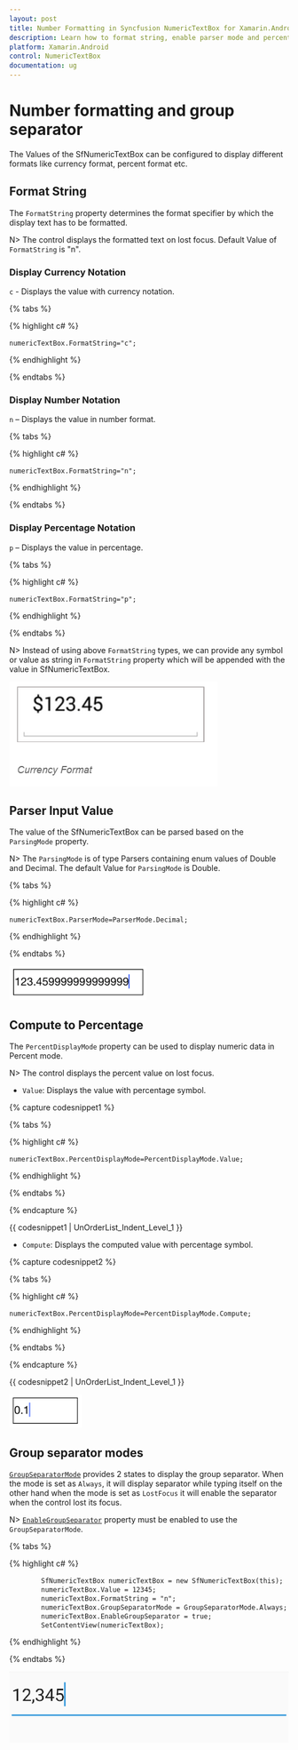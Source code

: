 ```yaml
---
layout: post
title: Number Formatting in Syncfusion NumericTextBox for Xamarin.Android
description: Learn how to format string, enable parser mode and percent display mode for syncfusion NumericTextBox control.
platform: Xamarin.Android
control: NumericTextBox
documentation: ug
---
```


# Number formatting and group separator

The Values of the SfNumericTextBox can be configured to display different formats like currency format, percent format etc.

## Format String

The `FormatString` property determines the format specifier by which the display text has to be formatted. 

N> The control displays the formatted text on lost focus. Default Value of `FormatString` is "n".

### Display Currency Notation

`c` - Displays the value with currency notation.

{% tabs %}
	
{% highlight c# %}
	
	numericTextBox.FormatString="c";
	 
{% endhighlight %}

{% endtabs %}
	
### Display Number Notation

`n` – Displays the value in number format.

{% tabs %}
	
{% highlight c# %}
	
	numericTextBox.FormatString="n";
	 
{% endhighlight %}

{% endtabs %}
	
### Display Percentage Notation

`p` – Displays the value in percentage.

{% tabs %}
	
{% highlight c# %}

	numericTextBox.FormatString="p";
	 
{% endhighlight %}

{% endtabs %}
	
N> Instead of using above `FormatString` types, we can provide any symbol or value as string in `FormatString` property which will be appended with the value in SfNumericTextBox. 

![Format string](images/FormatString.png)

## Parser Input Value

The value of the SfNumericTextBox can be parsed based on the `ParsingMode` property. 

N> The `ParsingMode` is of type Parsers containing enum values of Double and Decimal. The default Value for `ParsingMode` is Double.

{% tabs %}

{% highlight c# %}

	numericTextBox.ParserMode=ParserMode.Decimal;
	  
{% endhighlight %}

{% endtabs %}

![Parser mode](images/ParserMode.png)

## Compute to Percentage

The `PercentDisplayMode` property can be used to display numeric data in Percent mode. 

N> The control displays the percent value on lost focus. 

* `Value`: Displays the value with percentage symbol.

{% capture codesnippet1 %}

{% tabs %}

{% highlight c# %}

	numericTextBox.PercentDisplayMode=PercentDisplayMode.Value;

{% endhighlight %}

{% endtabs %}

{% endcapture %}

{{ codesnippet1 | UnOrderList_Indent_Level_1 }} 

* `Compute`: Displays the computed value with percentage symbol.

{% capture codesnippet2 %}

{% tabs %}

{% highlight c# %}

	numericTextBox.PercentDisplayMode=PercentDisplayMode.Compute;

{% endhighlight %}

{% endtabs %}

{% endcapture %}

{{ codesnippet2 | UnOrderList_Indent_Level_1 }} 

![Percent display mode](images/PercentDisplayMode.png)

## Group separator modes

[`GroupSeparatorMode`](https://help.syncfusion.com/cr/xamarin-android/Com.Syncfusion.Numerictextbox.GroupSeparatorMode.html) provides 2 states to display the group separator. 
When the mode is set as `Always`, it will display separator while typing itself on the other hand when the mode is set as `LostFocus` it will enable the separator when the control lost its focus.

N> [`EnableGroupSeparator`](https://help.syncfusion.com/cr/xamarin-android/Com.Syncfusion.Numerictextbox.SfNumericTextBox.html#Com_Syncfusion_Numerictextbox_SfNumericTextBox_EnableGroupSeparator) property must be enabled to use the `GroupSeparatorMode`.

{% tabs %}

{% highlight c# %}

            SfNumericTextBox numericTextBox = new SfNumericTextBox(this);
            numericTextBox.Value = 12345;
            numericTextBox.FormatString = "n";
            numericTextBox.GroupSeparatorMode = GroupSeparatorMode.Always;
            numericTextBox.EnableGroupSeparator = true;
            SetContentView(numericTextBox);

{% endhighlight %}

{% endtabs %}

![Display the value with enable group separator](images/SeparatorMode.png)